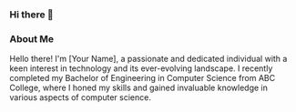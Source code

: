 ### Hi there 👋

### About Me
Hello there! I'm [Your Name], a passionate and dedicated individual with a keen interest in technology and its ever-evolving landscape. I recently completed my Bachelor of Engineering in Computer Science from ABC College, where I honed my skills and gained invaluable knowledge in various aspects of computer science.

<!--
**KISHORE-KUMAR-S/KISHORE-KUMAR-S** is a ✨ _special_ ✨ repository because its `README.md` (this file) appears on your GitHub profile.

Here are some ideas to get you started:

- 🔭 I’m currently working on ...
- 🌱 I’m currently learning ...
- 👯 I’m looking to collaborate on ...
- 🤔 I’m looking for help with ...
- 💬 Ask me about ...
- 📫 How to reach me: ...
- 😄 Pronouns: ...
- ⚡ Fun fact: ...
-->
